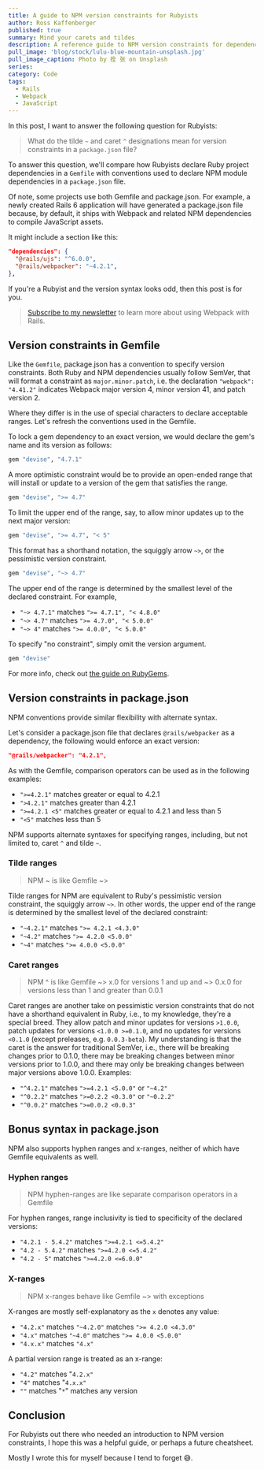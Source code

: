 ```yaml
---
title: A guide to NPM version constraints for Rubyists
author: Ross Kaffenberger
published: true
summary: Mind your carets and tildes
description: A reference guide to NPM version constraints for dependencies declared in the package.json file of a Rails project from the perspective of a Ruby developer familiar with similar conventions used to specify Ruby dependencies in a Gemfile.
pull_image: 'blog/stock/lulu-blue-mountain-unsplash.jpg'
pull_image_caption: Photo by 拴 张 on Unsplash
series:
category: Code
tags:
  - Rails
  - Webpack
  - JavaScript
---
```

In this post, I want to answer the following question for Rubyists:

> What do the tilde `~` and caret `^` designations mean for version constraints in a `package.json` file?

To answer this question, we'll compare how Rubyists declare Ruby project dependencies in a `Gemfile` with conventions used to declare NPM module dependencies in a `package.json` file.

Of note, some projects use both Gemfile and package.json. For example, a newly created Rails 6 application will have generated a package.json file because, by default, it ships with Webpack and related NPM dependencies to compile JavaScript assets.

It might include a section like this:

```json
"dependencies": {
  "@rails/ujs": "^6.0.0",
  "@rails/webpacker": "~4.2.1",
},
```
If you're a Rubyist and the version syntax looks odd, then this post is for you.

> [Subscribe to my newsletter](https://little-fog-6985.ck.page/9c5bc129d8) to learn more about using Webpack with Rails.

## Version constraints in Gemfile

Like the `Gemfile`, package.json has a convention to specify version constraints. Both Ruby and NPM dependencies usually follow SemVer, that will format a constraint as `major.minor.patch`, i.e. the declaration `"webpack": "4.41.2"` indicates Webpack major version 4, minor version 41, and patch version 2.

Where they differ is in the use of special characters to declare acceptable ranges. Let's refresh the conventions used in the Gemfile.

To lock a gem dependency to an exact version, we would declare the gem's name and its version as follows:

```ruby
gem "devise", "4.7.1"
```

A more optimistic constraint would be to provide an open-ended range that will install or update to a version of the gem that satisfies the range.

```ruby
gem "devise", ">= 4.7"
```

To limit the upper end of the range, say, to allow minor updates up to the next major version:

```ruby
gem "devise", ">= 4.7", "< 5"
```

This format has a shorthand notation, the squiggly arrow `~>`, or the pessimistic version constraint.

```ruby
gem "devise", "~> 4.7"
```

The upper end of the range is determined by the smallest level of the declared constraint. For example,

* `"~> 4.7.1"` matches `">= 4.7.1", "< 4.8.0"`
* `"~> 4.7"`   matches `">= 4.7.0", "< 5.0.0"`
* `"~> 4"`     matches `">= 4.0.0", "< 5.0.0"`

To specify "no constraint", simply omit the version argument.

```ruby
gem "devise"
```

For more info, check out [the guide on RubyGems](https://guides.rubygems.org/patterns/#declaring-dependencies).

## Version constraints in package.json

NPM conventions provide similar flexibility with alternate syntax.

Let's consider a package.json file that declares `@rails/webpacker` as a dependency, the following would enforce an exact version:

```json
"@rails/webpacker": "4.2.1",
```

As with the Gemfile, comparison operators can be used as in the following examples:

* `">=4.2.1"` matches greater or equal to 4.2.1
* `">4.2.1"` matches greater than 4.2.1
* `">=4.2.1 <5"` matches greater or equal to 4.2.1 and less than 5
* `"<5"` matches less than 5

NPM supports alternate syntaxes for specifying ranges, including, but not limited to, caret `^` and tilde `~`.

### Tilde ranges

> NPM ~ is like Gemfile ~>

Tilde ranges for NPM are equivalent to Ruby's pessimistic version constraint, the squiggly arrow `~>`. In other words, the upper end of the range is determined by the smallest level of the declared constraint:

* `"~4.2.1"` matches `">= 4.2.1 <4.3.0"`
* `"~4.2"`   matches `">= 4.2.0 <5.0.0"`
* `"~4"`     matches `">= 4.0.0 <5.0.0"`

### Caret ranges

> NPM ^ is like Gemfile ~> x.0 for versions 1 and up and ~> 0.x.0 for versions less than 1 and greater than 0.0.1

Caret ranges are another take on pessimistic version constraints that do not have a shorthand equivalent in Ruby, i.e., to my knowledge, they're a special breed. They allow patch and minor updates for versions `>1.0.0`, patch updates for versions `<1.0.0 >=0.1.0`, and no updates for versions `<0.1.0` (except preleases, e.g. `0.0.3-beta`). My understanding is that the caret is the answer for traditional SemVer, i.e., there will be breaking changes prior to 0.1.0, there may be breaking changes between minor versions prior to 1.0.0, and there may only be breaking changes between major versions above 1.0.0. Examples:

* `"^4.2.1"` matches `">=4.2.1 <5.0.0"` or `"~4.2"`
* `"^0.2.2"` matches `">=0.2.2 <0.3.0"` or `"~0.2.2"`
* `"^0.0.2"` matches `">=0.0.2 <0.0.3"`

## Bonus syntax in package.json

NPM also supports hyphen ranges and x-ranges, neither of which have Gemfile equivalents as well.

### Hyphen ranges

> NPM hyphen-ranges are like separate comparison operators in a Gemfile

For hyphen ranges, range inclusivity is tied to specificity of the declared versions:

* `"4.2.1 - 5.4.2"` matches `">=4.2.1 <=5.4.2"`
* `"4.2 - 5.4.2"`   matches `">=4.2.0 <=5.4.2"`
* `"4.2 - 5"`       matches `">=4.2.0 <=6.0.0"`

### X-ranges

> NPM x-ranges behave like Gemfile ~> with exceptions

X-ranges are mostly self-explanatory as the `x` denotes any value:

* `"4.2.x"` matches `"~4.2.0"` matches `">= 4.2.0 <4.3.0"`
* `"4.x"`   matches `"~4.0"`   matches `">= 4.0.0 <5.0.0"`
* `"4.x.x"` matches `"4.x"`

A partial version range is treated as an x-range:

* `"4.2"` matches "`4.2.x"`
* `"4"`   matches "`4.x.x"`
* `""`    matches "`*`" matches any version

## Conclusion

For Rubyists out there who needed an introduction to NPM version constraints, I hope this was a helpful guide, or perhaps a future cheatsheet.

Mostly I wrote this for myself because I tend to forget 😅.
